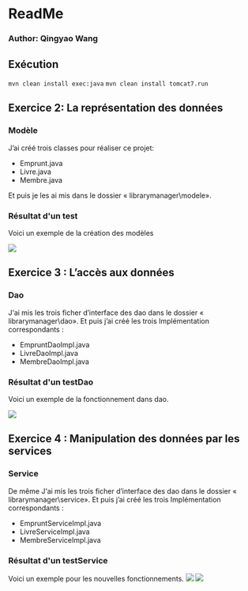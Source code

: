 

# ReadMe

### Author: Qingyao Wang
## Exécution

```mvn clean install exec:java```
```mvn clean install tomcat7.run```


## Exercice 2:  La représentation des données


### Modèle

J’ai créé trois classes pour réaliser ce projet:
- Emprunt.java
- Livre.java
- Membre.java

Et puis je les ai mis dans le dossier  « librarymanager\modele».



### Résultat d'un test

Voici un exemple de la création des modèles

![](https://ftp.bmp.ovh/imgs/2021/04/dde28cf14cacb420.png)

## Exercice 3 :  L’accès aux données
### Dao
J‘ai mis les trois ficher d’interface des dao dans le dossier « librarymanager\dao».
Et puis j’ai créé les trois Implémentation correspondants :
- EmpruntDaoImpl.java
- LivreDaoImpl.java
- MembreDaoImpl.java

### Résultat d'un testDao

Voici un exemple de la fonctionnement dans dao.

![](https://ftp.bmp.ovh/imgs/2021/04/fe6cc219b0b37409.png)


  
## Exercice 4 :  Manipulation des données par les services

### Service
De même J‘ai mis les trois ficher d’interface des dao dans le dossier « librarymanager\service».
Et puis j’ai créé les trois Implémentation correspondants :
- EmpruntServiceImpl.java
- LivreServiceImpl.java
- MembreServiceImpl.java

### Résultat d'un testService

Voici un exemple pour les nouvelles fonctionnements.
![](https://ftp.bmp.ovh/imgs/2021/04/a998f58f2767716f.png)
![](https://ftp.bmp.ovh/imgs/2021/04/1cc320ceac5c6d48.png)


